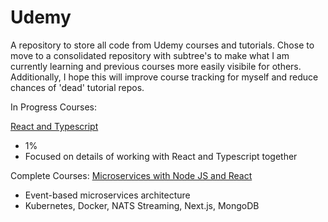 # Udemy

A repository to store all code from Udemy courses and tutorials. Chose to move to a consolidated repository with subtree's to make what I am currently learning and previous courses more easily visibile for others. Additionally, I hope this will improve course tracking for myself and reduce chances of 'dead' tutorial repos.

In Progress Courses:

[React and Typescript](https://www.udemy.com/course/react-and-typescript-build-a-portfolio-project/)

- 1%
- Focused on details of working with React and Typescript together

Complete Courses:
[Microservices with Node JS and React](https://www.udemy.com/course/microservices-with-node-js-and-react/)

- Event-based microservices architecture
- Kubernetes, Docker, NATS Streaming, Next.js, MongoDB
